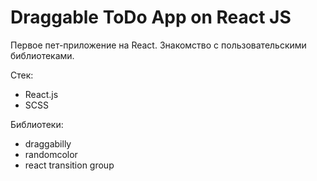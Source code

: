 # Draggable ToDo App on React JS

Первое пет-приложение на React. 
Знакомство с пользовательскими библиотеками.

Стек: 
 - React.js
 - SCSS
 
 Библиотеки: 
 - draggabilly
 - randomcolor
 - react transition group
